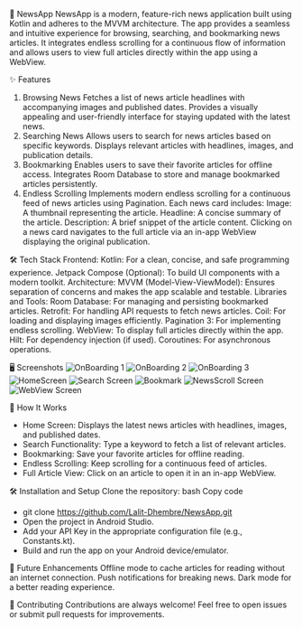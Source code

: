 📰 NewsApp
NewsApp is a modern, feature-rich news application built using Kotlin and adheres to the MVVM architecture. The app provides a seamless and intuitive experience for browsing, searching, and bookmarking news articles. It integrates endless scrolling for a continuous flow of information and allows users to view full articles directly within the app using a WebView.

✨ Features
1. Browsing News
Fetches a list of news article headlines with accompanying images and published dates.
Provides a visually appealing and user-friendly interface for staying updated with the latest news.
2. Searching News
Allows users to search for news articles based on specific keywords.
Displays relevant articles with headlines, images, and publication details.
3. Bookmarking
Enables users to save their favorite articles for offline access.
Integrates Room Database to store and manage bookmarked articles persistently.
4. Endless Scrolling
Implements modern endless scrolling for a continuous feed of news articles using Pagination.
Each news card includes:
Image: A thumbnail representing the article.
Headline: A concise summary of the article.
Description: A brief snippet of the article content.
Clicking on a news card navigates to the full article via an in-app WebView displaying the original publication.

🛠️ Tech Stack
Frontend:
Kotlin: For a clean, concise, and safe programming experience.
Jetpack Compose (Optional): To build UI components with a modern toolkit.
Architecture:
MVVM (Model-View-ViewModel): Ensures separation of concerns and makes the app scalable and testable.
Libraries and Tools:
Room Database: For managing and persisting bookmarked articles.
Retrofit: For handling API requests to fetch news articles.
Coil: For loading and displaying images efficiently.
Pagination 3: For implementing endless scrolling.
WebView: To display full articles directly within the app.
Hilt: For dependency injection (if used).
Coroutines: For asynchronous operations.

🖥️ Screenshots
![OnBoarding 1](https://github.com/user-attachments/assets/ae78138d-202d-4e8b-b147-876428c4cab4)
![OnBoarding 2](https://github.com/user-attachments/assets/73ad9f5f-1a6b-4bfc-ba99-413418127e5e)
![OnBoarding 3](https://github.com/user-attachments/assets/050469e6-6e60-4976-8f89-f7b99cb859aa)
![HomeScreen](https://github.com/user-attachments/assets/7b675fa4-1339-4361-a8e7-b155433cf67b)
![Search Screen](https://github.com/user-attachments/assets/38bb0646-70d6-4968-a9c7-e9e8eaa2cd9f)
![Bookmark](https://github.com/user-attachments/assets/c930b6eb-c54f-4d37-83c7-7759dcc51a5b)
![NewsScroll Screen](https://github.com/user-attachments/assets/91d7b658-968a-4b3b-bf46-50babc1e4d62)
![WebView Screen](https://github.com/user-attachments/assets/37030abe-6886-4422-b58f-4b2d5ee8e4a4)




📖 How It Works
 - Home Screen: Displays the latest news articles with headlines, images, and published dates.
 - Search Functionality: Type a keyword to fetch a list of relevant articles.
 - Bookmarking: Save your favorite articles for offline reading.
 - Endless Scrolling: Keep scrolling for a continuous feed of articles.
 - Full Article View: Click on an article to open it in an in-app WebView.

🛠️ Installation and Setup
Clone the repository:
bash
Copy code
 - git clone https://github.com/Lalit-Dhembre/NewsApp.git
 - Open the project in Android Studio.
 - Add your API Key in the appropriate configuration file (e.g., Constants.kt).
 - Build and run the app on your Android device/emulator.

🚀 Future Enhancements
Offline mode to cache articles for reading without an internet connection.
Push notifications for breaking news.
Dark mode for a better reading experience.

🤝 Contributing
Contributions are always welcome! Feel free to open issues or submit pull requests for improvements.

